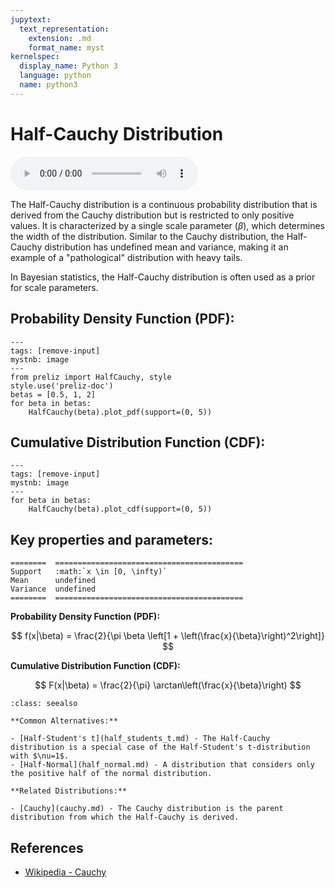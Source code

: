 ```yaml
---
jupytext:
  text_representation:
    extension: .md
    format_name: myst
kernelspec:
  display_name: Python 3
  language: python
  name: python3
---
```

# Half-Cauchy Distribution

<audio controls> <source src="../../_static/halfcauchy.mp3" type="audio/mpeg"> This browser cannot play the pronunciation audio file for this distribution. </audio>

The Half-Cauchy distribution is a continuous probability distribution that is derived from the Cauchy distribution but is restricted to only positive values. It is characterized by a single scale parameter ($\beta$), which determines the width of the distribution. Similar to the Cauchy distribution, the Half-Cauchy distribution has undefined mean and variance, making it an example of a "pathological" distribution with heavy tails.

In Bayesian statistics, the Half-Cauchy distribution is often used as a prior for scale parameters.

## Probability Density Function (PDF):

```{code-cell}
---
tags: [remove-input]
mystnb: image
---
from preliz import HalfCauchy, style
style.use('preliz-doc')
betas = [0.5, 1, 2]
for beta in betas:
    HalfCauchy(beta).plot_pdf(support=(0, 5))
```

## Cumulative Distribution Function (CDF):

```{code-cell} 
---
tags: [remove-input]
mystnb: image
---
for beta in betas:
    HalfCauchy(beta).plot_cdf(support=(0, 5))
```

## Key properties and parameters:

```{eval-rst}
========  ==========================================
Support   :math:`x \in [0, \infty)`
Mean      undefined
Variance  undefined
========  ==========================================
```

**Probability Density Function (PDF):**

$$ 
f(x|\beta) = \frac{2}{\pi \beta \left[1 + \left(\frac{x}{\beta}\right)^2\right]}
$$

**Cumulative Distribution Function (CDF):**

$$ 
F(x|\beta) = \frac{2}{\pi} \arctan\left(\frac{x}{\beta}\right)
$$

```{seealso} 
:class: seealso

**Common Alternatives:**

- [Half-Student's t](half_students_t.md) - The Half-Cauchy distribution is a special case of the Half-Student's t-distribution with $\nu=1$.
- [Half-Normal](half_normal.md) - A distribution that considers only the positive half of the normal distribution.

**Related Distributions:**

- [Cauchy](cauchy.md) - The Cauchy distribution is the parent distribution from which the Half-Cauchy is derived.
 ```

## References

- [Wikipedia - Cauchy](https://en.wikipedia.org/wiki/Cauchy_distribution)
